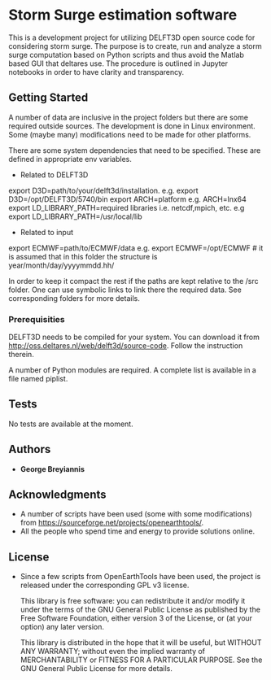 Storm Surge estimation  software
==============================

This is a development project for utilizing DELFT3D open source code for considering storm surge. The purpose is to create, run and analyze a storm surge computation based on Python scripts and thus avoid the Matlab based GUI that deltares use. The procedure is outlined in Jupyter notebooks in order to have clarity and transparency.  

## Getting Started

A number of data are inclusive in the project folders but there are some required outside sources. The development is done in Linux environment. Some (maybe many) modifications need to be made for other platforms. 

There are some system dependencies that need to be specified. These are defined in appropriate env variables.

* Related to DELFT3D

export D3D=path/to/your/delft3d/installation. e.g. export D3D=/opt/DELFT3D/5740/bin
export ARCH=platform e.g. ARCH=lnx64
export LD_LIBRARY_PATH=required libraries i.e. netcdf,mpich, etc.  e.g export LD_LIBRARY_PATH=/usr/local/lib

* Related to input

export ECMWF=path/to/ECMWF/data e.g. export ECMWF=/opt/ECMWF # it is assumed that in this folder the structure is year/month/day/yyyymmdd.hh/

In order to keep it compact the rest if the paths are kept relative to the /src folder. One can use symbolic links to link there the required data. See corresponding folders for more details. 

### Prerequisities

DELFT3D needs to be compiled for your system. You can download it from http://oss.deltares.nl/web/delft3d/source-code. Follow the instruction therein.  

A number of Python modules are required. A complete list is available in a file named piplist.


## Tests

No tests are available at the moment.

## Authors

* **George Breyiannis** 


## Acknowledgments

* A number of scripts have been used (some with some modifications) from https://sourceforge.net/projects/openearthtools/. 
* All the people who spend time and energy to provide solutions online.  

## License
* Since a few scripts from OpenEarthTools have been used, the project is released under the corresponding GPL v3 license. 

  This library is free software: you can redistribute it and/or modify
  it under the terms of the GNU General Public License as published by
  the Free Software Foundation, either version 3 of the License, or
  (at your option) any later version.

  This library is distributed in the hope that it will be useful,
  but WITHOUT ANY WARRANTY; without even the implied warranty of
  MERCHANTABILITY or FITNESS FOR A PARTICULAR PURPOSE.  See the
  GNU General Public License for more details.

